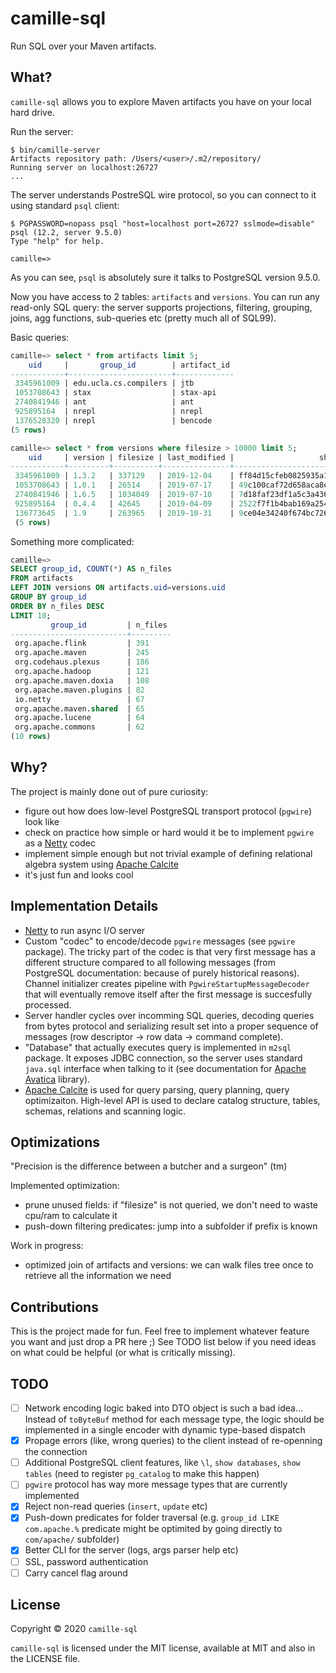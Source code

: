 # camille-sql

Run SQL over your Maven artifacts.

## What?

`camille-sql` allows you to explore Maven artifacts you have on your local hard drive.

Run the server:

```shell
$ bin/camille-server
Artifacts repository path: /Users/<user>/.m2/repository/
Running server on localhost:26727
...
```

The server understands PostreSQL wire protocol, so you can connect to it using standard `psql` client:

```shell
$ PGPASSWORD=nopass psql "host=localhost port=26727 sslmode=disable"
psql (12.2, server 9.5.0)
Type "help" for help.

camille=>
```

As you can see, `psql` is absolutely sure it talks to PostgreSQL version 9.5.0.

Now you have access to 2 tables: `artifacts` and `versions`. You can run any read-only SQL query: the server supports projections, filtering, grouping, joins, agg functions, sub-queries etc (pretty much all of SQL99).

Basic queries:

```sql
camille=> select * from artifacts limit 5;
    uid     |       group_id        | artifact_id
------------+-----------------------+-------------
 3345961009 | edu.ucla.cs.compilers | jtb
 1053708643 | stax                  | stax-api
 2740841946 | ant                   | ant
 925895164  | nrepl                 | nrepl
 1376528320 | nrepl                 | bencode
(5 rows)
```

```sql
camille=> select * from versions where filesize > 10000 limit 5;
    uid     | version | filesize | last_modified |                   sha1
------------+---------+----------+---------------+------------------------------------------
 3345961009 | 1.3.2   | 337129   | 2019-12-04    | ff84d15cfeb0825935a170d7908fbfae00498050
 1053708643 | 1.0.1   | 26514    | 2019-07-17    | 49c100caf72d658aca8e58bd74a4ba90fa2b0d70
 2740841946 | 1.6.5   | 1034049  | 2019-07-10    | 7d18faf23df1a5c3a43613952e0e8a182664564b
 925895164  | 0.4.4   | 42645    | 2019-04-09    | 2522f7f1b4bab169a2540406eb3eb71f7d6e3003
 136773645  | 1.9     | 263965   | 2019-10-31    | 9ce04e34240f674bc72680f8b843b1457383161a
 (5 rows)
```

Something more complicated:

```sql
camille=>
SELECT group_id, COUNT(*) AS n_files
FROM artifacts
LEFT JOIN versions ON artifacts.uid=versions.uid
GROUP BY group_id
ORDER BY n_files DESC
LIMIT 10;
         group_id         | n_files
--------------------------+---------
 org.apache.flink         | 391
 org.apache.maven         | 245
 org.codehaus.plexus      | 186
 org.apache.hadoop        | 121
 org.apache.maven.doxia   | 108
 org.apache.maven.plugins | 82
 io.netty                 | 67
 org.apache.maven.shared  | 65
 org.apache.lucene        | 64
 org.apache.commons       | 62
(10 rows)
```

## Why?

The project is mainly done out of pure curiosity:
- figure out how does low-level PostgreSQL transport protocol (`pgwire`) look like
- check on practice how simple or hard would it be to implement `pgwire` as a [Netty](https://netty.io/) codec
- implement simple enough but not trivial example of defining relational algebra system using [Apache Calcite](https://calcite.apache.org/)
- it's just fun and looks cool

## Implementation Details

- [Netty](https://netty.io/) to run async I/O server
- Custom "codec" to encode/decode `pgwire` messages (see `pgwire` package). The tricky part of the codec is that very first message has a different structure compared to all following messages (from PostgreSQL documentation: because of purely historical reasons). Channel initializer creates pipeline with `PgwireStartupMessageDecoder` that will eventually remove itself after the first message is succesfully processed.
- Server handler cycles over incomming SQL queries, decoding queries from bytes protocol and serializing result set into a proper sequence of messages (row descriptor -> row data -> command complete).
- "Database" that actually executes query is implemented in `m2sql` package. It exposes JDBC connection, so the server uses standard `java.sql` interface when talking to it (see documentation for [Apache Avatica](https://calcite.apache.org/avatica/) library).
- [Apache Calcite](https://calcite.apache.org/) is used for query parsing, query planning, query optimizaiton. High-level API is used to declare catalog structure, tables, schemas, relations and scanning logic.

## Optimizations

"Precision is the difference between a butcher and a surgeon" (tm)

Implemented optimization:
- prune unused fields: if "filesize" is not queried, we don't need to waste cpu/ram to calculate it
- push-down filtering predicates: jump into a subfolder if prefix is known

Work in progress:
- optimized join of artifacts and versions: we can walk files tree once to retrieve all the information we need

## Contributions

This is the project made for fun. Feel free to implement whatever feature you want and just drop a PR here ;) See TODO list below if you need ideas on what could be helpful (or what is critically missing).

## TODO

- [ ] Network encoding logic baked into DTO object is such a bad idea... Instead of `toByteBuf` method for each message type, the logic should be implemented in a single encoder with dynamic type-based dispatch
- [x] Propage errors (like, wrong queries) to the client instead of re-openning the connection
- [ ] Additional PostgreSQL client features, like `\l`, `show databases`, `show tables` (need to register `pg_catalog` to make this happen)
- [ ] `pgwire` protocol has way more message types that are currently implemented
- [x] Reject non-read queries (`insert`, `update` etc)
- [x] Push-down predicates for folder traversal (e.g. `group_id LIKE com.apache.%` predicate might be optimited by going directly  to `com/apache/` subfolder)
- [x] Better CLI for the server (logs, args parser help etc)
- [ ] SSL, password authentication
- [ ] Carry cancel flag around

## License

Copyright © 2020 `camille-sql`

`camille-sql` is licensed under the MIT license, available at MIT and also in the LICENSE file.
